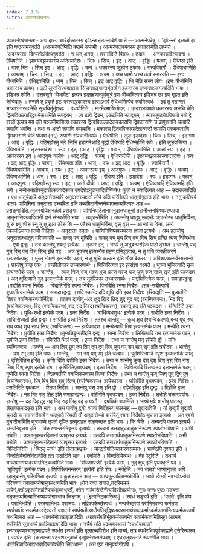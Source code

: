 ```yaml
---
index: 7.1.5
sutra: आत्मनेपदेष्वनतः

---
```

_आत्मनेपदेष्वनतः_ - अथ झस्य आदेर्झकारस्य झोऽन्त इत्यन्तादेशे प्राप्ते —  आत्मनेपदेषु । 'झोऽन्त' इत्यतो झ इति षष्ठन्तमनुवर्तते ।आत्मनेपदेष्वि॑ति षष्ठर्थे सप्तमी । आत्मनेपदावयवस्य झकारस्येति लभ्यते । 'अदभ्यस्ता' दित्यतोऽदित्यनुवर्तते । न अत् अनत् । तस्मादिति विग्रहः । तदाह — अनकारादित्यादना । ऐधिषतेति । झावयवझकारस्य अदित्यादेशः । च्लिः । सिच् । इट् । आट् । वृद्धिः । षत्वम् । ऐधिष्ठा इति । थास् च्लिः । सिच् इट् । आट् । वृद्धिः । षत्वं । थकारस्य ष्टुत्वेन ठकारः । रुत्वविसर्गौ । ऐधिषाथामिति । आथाम् । च्लिः । सिच् । इट् । आट् । वृद्धिः । षत्वम् । अथ ध्वमो धस्य ठत्वं स्मारयति —  इणः षीध्वमिति । ऐधिढ्वमिति । ध्वम् । च्लिः । सिच् । इट् आट् वृद्धिः । धि चेति सस्य लोपः ।इणः षीध्व॑मिति धकारस्य ढत्वम् । इटो लुप्तसिज्भक्ततया सिजन्ताङ्गान्तर्भूतत्वेन इडन्तस्य इण्णन्ताऽङ्गत्वदिति भावः । इड्भिन्न एवेति । उत्तरसूत्रे 'विभाषेट' इत्यत्र इड्ग्रहणात्पूर्वसूत्रे इणः षीध्वमित्यत्र इड्भिन्न एव इण् गृह्रत इति केचिदाहुः । तन्मते तु प्रकृते इटः परत्वाद्धकारस्य ढत्वाऽभावे ऐधिध्वमित्येव रूपमित्यर्थः । इदं तु मतान्तरं भाष्याऽनारूढमिति सूचयितुंतु॑शब्दः । ढधयोरिति । मतभेदमाश्रित्येदम् । ढत्वाऽभावपक्षे धकारस्य अनचि चेति द्वित्वविकल्पाद्द्विधमेकधमिति रूपद्वयम् । एवं ढत्वे द्विढम्, एकढ॑मिति रूपद्वयम् । रूपचतुष्टयेऽपियणो मयो द्वे वाच्ये॑ इत्यत्र मय इति पञ्चमीमाश्रित्य वकारस्य द्वित्वविकल्पादेकवकाराणि द्विवकाराणि च प्रागुक्तानि चत्वारि रूपाणि भवन्ति । तथा च अष्टौ रूपाणि संपन्नानि । मकारस् द्वितवविकल्पादेतान्यष्टौ रूपाणि एकमकाराणि द्विमकाराणि चेति षोडश (१६) रूपाणि संपन्नानीत्यर्थः । ऐधिषीति । लुङ इडादेशः । च्लिः । सिच् । इडागमः । आट् । वृद्धिः । वहिमह्रोस्तु च्लेः सिचि इडागमेआटि वृद्धौ ऐधिष्वहि ऐधिष्महीति रूपे । इति लुङ्प्रक्रिया । ऐधिष्यतेति । लृङस्तादेशः । स्यः । इट् ।आट् । वृद्धिः । षत्वम् । ऐधिष्येतामिति । आतां स्यः । इट् । आकारस्य इय् । आद्गुणः यलोपः । आट् वृद्धिः । षत्वम् । ऐधिष्यन्तेति । झावयवझकारस्यान्तादेशः । स्यः । इट् आट् वृद्धिः । षत्वम् । ऐधिष्यता इति । थास् । स्यः । इट् आट् । वृद्धिः । रुतविसर्गौ । ऐधिष्येथामिति । आथाम् । स्यः । इट् । आकारस्य इय् । आद्गुणः । यलोपः । आट् । वृद्धिः । षत्वम् ।ऐधिष्यध्वमिति । ध्वम् । स्यः । इट् । आट् । वृद्धिः । ऐधिष्य इति । इडादेशः । स्यः । इडागमः । षत्वम् । आद्गुणः । वहिमह्रोस्तु स्यः । इट् । अतो दीर्घः । आट् । वृद्धिः । षत्वम् । ऐधिष्यावहि ऐधिष्यामहि इति रूपे । नन्वेधधातोरनुदात्तेत्कत्वादेकाच उपदेशेऽनुदात्तादितीण्निषेधः कुतो न स्यादित्यत आह —  उदात्तत्वादिति । एध धातुर्यद्यपि अनुदात्तेत्तथापि अनुदात्तस्याऽतो लोपे सति परिशिष्टो धातुर्नानुदात्त इति भावः । ननु कतिपये धातवः पाणिनिना अनुदात्ता उच्चरिता इति कथमिदानीन्तनैरवगन्तव्यमित्यत आह —  प्रसङ्गादिति.स्मृतस्योपेक्षानर्हत्वं प्रसङ्गः । पाणिनिपठितानामनुदात्तधातूनां तदानीन्तनशिष्यपरम्परया आनुनासिक्यवदिदानीं ज्ञनं संभवतीति भावः । ऊदृदन्तैरिति । अजन्तेषु धातुषु ऊदन्तैः ॠदन्तैस्च धातुभिर्विना, यु रु क्ष्णु शीङ् स्नु नु क्षु इआ ङीङ् श्रि — एतैश्च धातुभिर्विना, वृङ् वृञ् — आभ्यां च विना, अन्ये एकाचोऽजन्तधातवो निहिताः = अनुदात्ताः स्मृताः । पाणिनिशिष्यपरम्परया ज्ञाता इत्यर्थः । अथ हलन्तेषु अनुदात्तान्धातून् परिगणयति — शक्लृ पच् मुचिति । शक्लृ पच् मुच् रिच् वच् विच् सिच् प्रच्छि त्यज् निजिर्भज् — एषां द्वन्द्वः । तत्र कान्तेषु शक्लृ इत्येकः । ऌकार इत् । भाष्ये तु अनुबन्धरहितः पाठो दृश्यते । चान्तेषु पच् मुच् रिच् वच् विच् सिच् इति षट् । अत्र डुपचष् इत्यस्यैव ग्रहणं,प्रसिद्धत्वात्, न तु पचि व्यक्तीकरणे इत्यस्येत्याहुः । मुच्लृ मोक्षणे इत्यस्यैव ग्रहणं, न तु मुचि कल्कन इति भौवादिकस्य । अविशएषात्सर्वस्यत्यन्ये । छान्तेषु प्रच्छ् एकः । प्रच्छीतीकार उच्चारणार्थः । णिजिरित्यत्र इर इत्संज्ञा वक्ष्यते । भुञ्ज भुजित्यादि सृज इत्यन्तमेकं पदम् । जान्तेषु — त्यज् निज् भज् भञ्ज् भुज् भ्रस्ज मस्ज् यज् युज् रुज् रञ्ज् सृज् इति पञ्जदश । अद् क्षुदित्यादि नुद इत्यन्तमेकं पदम् । तत्र तुदेरिकार उच्चारणार्थः । पद्यभिदित्येकं पदम् । समाहारद्वन्द्वः ।पद्येति श्यना निर्देशः । विद्यतिरिति श्यना निर्देशः । विनदिति श्नमा निर्देशः ।शद्-सदीत्यादि बुध्यतीत्यन्तमेकं पदम् । समाहारद्वन्द्वः ।सदि स्कन्दि हदि क्षुधि इति इका निर्देशः ।स्विद्यति —  बुध्यतीति श्तिपा श्यन्विकरणयोर्निदेशः । ततश्च दान्तेषु-अद् क्षुद् खिद् छिद् तुद् नुद् पद् (श्यन्विकरणः), भिद् विद् (श्यन्विकरणः), विद् (श्नम्विकरणः),शद् सद् स्विद्(श्यन्विकरणः), स्कन्द् हद् इति पञ्चदश । बन्धिरिति इका निर्देशः । युधि-रुधी इत्येकं पदम् । इका निर्देशः । 'राधिंव्यधशुधः' इत्येकं पदम् । राधीति इका निर्देशः । साधिसिध्यती इति द्वन्द्वः । साधीति इका निर्देशः । ततश्च धान्तेषु —  क्रुध् क्षुध् (श्यन्विकरणः),बन्ध् युध् रुध् राध् व्यध् शुध् साध् सिध् (श्यन्विक्रणः) — इत्येकादश । मन्येत्यादि तिप इत्यन्तमेकं पदम् । मन्येति श्यना निर्देशः । छुपीति इका निर्देशः ।तृप्यतिदृप्यती॑इति द्वन्द्वः । श्यना निर्देशः । लिबित्यादि यम इत्यन्तमेकं पदम् । सृपीति इका निर्देशः । रमिरिति भिन्नं पदम् । इका निर्देशः । तथा च नान्तेषु मन् हन्निति द्वौ । मनिः श्यन्विकरणः ।पान्तेषु — आप् क्षिप् छुप् तप् तिप् तृप् दृप् लिप् लुप् वप् शप् खप् सृप् इति त्रयोदश । भान्तेषु —  यभ् रभ् लभ् इति त्रयः । मान्तेषु —  गम् नम् यम् रम् इति चत्वारः । क्रुशिरित्यादि स्पृश इत्यन्तमेकं पमद् । दृशिरितिच इरित् । कृशि दिशि दंशीति इका निर्देशः । तथा च शान्तेषु क्रुश् दंश् दृश् दिश् मृश् रिश् रुश् लिश् विश् स्पृश् इत्येते दश । कृषिरितिपृथक्पदम् । इका निर्देशः । त्विषित्यादि श्लिष्यतय इत्यन्तमेकं पदम् । पुष्येति श्यना निर्देशः । श्लिष्यतीति श्यन्विकरणस्य श्तिपा निर्देशः । तथा च षान्तेषु कृष् त्विष् तुष् द्विष् दुष् (श्यन्विकरणः), पिष् विष् शिष् शुष् श्लिष् (श्यन्विकरणः)-इत्येकादश । घसिरिति पृथक्पदम् । इका निर्देशः । वसतिरिति पृथक्पदं । श्तिपा निर्देशः । सान्तेषु घस् वस् इति द्वौ । दह्दिहिदुह इति द्वन्द्वः । दिहीति इका निर्देशः । नह मिह रुह् लिह् इति समाहारद्वन्द्वः । वहिरिति पृथक्पदम् । इका निर्देशः । तथेति चकारपर्यायः । हान्तेषु —  दह् दिह् दुह् नह् मिह रुह् लिह् वह् इत्यष्टौ । द्व्यधिकं शतमिति । भाष्ये मृषेः षान्तेषु पाठस्तु लेखकप्रमादकृत इति भावः । अथ पान्तेषु द्वयोः श्यना निर्देशस्य फलमाह —  तुदादाविति । यौ तृप्दृपी तुदादौ चुरादौ च मतान्तरीयत्वेन धातुपाठे स्थितौ तौ अनुदात्तेभ्यो वारयितुं श्यना निर्देशोऽभ्युपगत इत्यर्थः । अत एवशे मुचादीना॑मिति सूत्रभाष्ये तृपतो दृपित इत्युदाहृतं सङ्गच्छत इति भावः । किं चेति । अन्यदपि वक्ष्यत इत्यर्थः । अन्यनिवृत्तय इति । विकरणान्तरनिवृत्तय इत्यर्थः । तच्चाग्रे तत्तदाद्र्धदातुकनिरूपणे स्पष्टीभविष्यति । अमी तथेति । उक्तानुबन्धरहितानां व्यावृत्तय इत्यर्थः । एतदपि तत्तदार्धधातुकनिरूपणे स्पष्टीभविष्यति । अमी तथेति । उक्तानुबन्धरहितानां व्यावृत्तय इत्यर्थः । एतदपि तत्तदार्धधातुकनिरूपणे स्पष्टीभविष्यति । विन्दितिरिति । 'विद्लृ लाभे' इति तौदाद#इकः । चान्द्रदौर्गादिव्याकरणसम्मतः । भाष्येऽपि दृश्यत इति । विन्दतिविनत्तिविद्यतीति तत्र पाठादिति भावः । एनमिति । विन्दतिमित्यर्थः । नेह पेठुरिति । तथापि भाष्यप्रामाण्यादस्याऽनिट्कत्वमिति भावः । 'रञ्जिमस्जी' इत्येकं पदम् । नुद् क्षुध् इति पृथक्कृते पदे । 'शुषिपुषी' इत्येकं पदम् । शिषिरित्यनन्तरम् 'इत्येते' इति शेषः । नवेहेति । नव धातवो भाष्यानुक्ता अपि इहानुदात्तेषु परिगणिता इत्यर्थः । कुत इत्यत आह —  व्याघ्रभूत्यादिसम्मतेरिति । भाष्ये त्वेभ्यो नवभ्योऽन्येषां परिगणनं नवानामप्येषामुपलक्षणमिति भावः ।तेन रक्तं रागात्,तदस्मिन्नन्नं प्रायेण॑,क्तोऽकृतमितप्रतिपन्नाः॑शुष्कधृष्टौ॑, क्तेन नञ्विशिष्टेने॑त्यादिसौत्रप्रयोगाः, नुन्नः मग्नः पुष्टः मङ्क्ता मङ्क्तव्यमित्यादिभाष्यप्रयोगाश्चात्र लिङ्गम् । [इत्यनिट्कारिकाः] । स्पर्ध सङ्घर्षे इति । 'वर्तते' इति शेषः । पराभिभवेति । परस्याभिभवः पराजयः । तद्विषयकेच्छेत्यर्थः । नन्वत्रेच्छायां पराभिभवस्य कर्मतया स्पर्धधातोः सकर्मकत्वद्देवदत्तो यज्ञदत्तं स्पर्धयतीत्यादौगतिबुद्धिप्रत्यवसानार्थशब्दकर्माऽकर्मकाणा॑मित्यकर्मककार्यं कथमित्यत आह —  धात्वर्थेनोपसङ्ग्रहादिति ।धात्वर्थबहिर्भूतकर्मकत्वमेव सकर्मकत्व॑मितिसुप आत्मनः क्य॑जिति सूत्रभाष्ये प्रपञ्चितत्वादिति भावः । नचैवं सति पदव्यवस्थायां 'स्पर्धायामाङ' इत्यत्रकृष्णश्चाणूरमाह्वयते,स्पर्धत इत्यर्थ॑ इति मूलग्रन्थविरोध इति वाच्यं, तत्र स्पर्धेरभिवपूर्वकाह्वाने वृत्तेरित्यलम् । स्पर्धत इति ।कत्थन्ता षट्त्रशदनुदात्ते॑ इत्युक्तेरात्मनेपदम् । एधदातुवल्लटि रूपाणीति भावः । धातोरिजादित्वाऽभावादिजादेश्चेति लिटआम्न । अत एवा नानुप्रयोगोऽपि ।